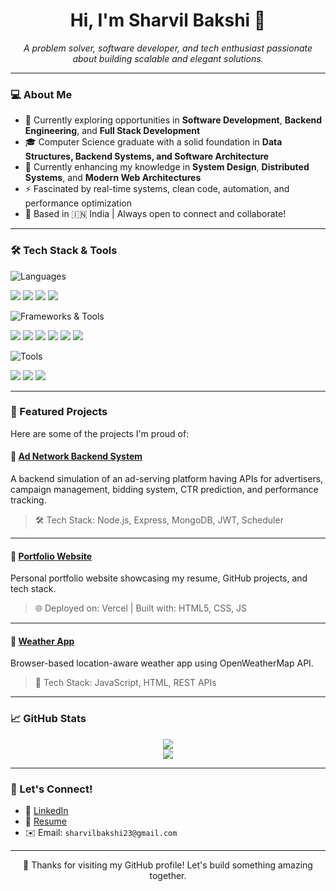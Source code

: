 <h1 align="center">Hi, I'm Sharvil Bakshi 👋</h1>

<p align="center">
  <i>A problem solver, software developer, and tech enthusiast passionate about building scalable and elegant solutions.</i>
</p>

---

### 💻 About Me

- 🔭 Currently exploring opportunities in **Software Development**, **Backend Engineering**, and **Full Stack Development**  
- 🎓 Computer Science graduate with a solid foundation in **Data Structures, Backend Systems, and Software Architecture**
- 🌱 Currently enhancing my knowledge in **System Design**, **Distributed Systems**, and **Modern Web Architectures**
- ⚡ Fascinated by real-time systems, clean code, automation, and performance optimization
- 📍 Based in 🇮🇳 India | Always open to connect and collaborate!

---

### 🛠️ Tech Stack & Tools

![Languages](https://img.shields.io/badge/-Languages-000?style=for-the-badge)
<p>
  <img src="https://img.shields.io/badge/-Python-3776AB?style=flat-square&logo=python&logoColor=white" />
  <img src="https://img.shields.io/badge/-Java-007396?style=flat-square&logo=java&logoColor=white" />
  <img src="https://img.shields.io/badge/-C++-00599C?style=flat-square&logo=c%2B%2B&logoColor=white" />
  <img src="https://img.shields.io/badge/-JavaScript-F7DF1E?style=flat-square&logo=javascript&logoColor=black" />
</p>

![Frameworks & Tools](https://img.shields.io/badge/-Frameworks%20%26%20Tools-000?style=for-the-badge)
<p>
  <img src="https://img.shields.io/badge/-Node.js-339933?style=flat-square&logo=node.js&logoColor=white" />
  <img src="https://img.shields.io/badge/-Express.js-000000?style=flat-square&logo=express&logoColor=white" />
  <img src="https://img.shields.io/badge/-MongoDB-47A248?style=flat-square&logo=mongodb&logoColor=white" />
  <img src="https://img.shields.io/badge/-MySQL-4479A1?style=flat-square&logo=mysql&logoColor=white" />
  <img src="https://img.shields.io/badge/-React-61DAFB?style=flat-square&logo=react&logoColor=black" />
  <img src="https://img.shields.io/badge/-Git-F05032?style=flat-square&logo=git&logoColor=white" />
</p>

![Tools](https://img.shields.io/badge/-Dev%20Tools-000?style=for-the-badge)
<p>
  <img src="https://img.shields.io/badge/-Postman-FF6C37?style=flat-square&logo=postman&logoColor=white" />
  <img src="https://img.shields.io/badge/-VS%20Code-007ACC?style=flat-square&logo=visual-studio-code&logoColor=white" />
  <img src="https://img.shields.io/badge/-Linux-FCC624?style=flat-square&logo=linux&logoColor=black" />
</p>

---

### 📂 Featured Projects

Here are some of the projects I'm proud of:

#### 🔗 [**Ad Network Backend System**](https://github.com/sharvil-bakshi/ad-network-backend)  
A backend simulation of an ad-serving platform having APIs for advertisers, campaign management, bidding system, CTR prediction, and performance tracking.

> 🛠 Tech Stack: Node.js, Express, MongoDB, JWT, Scheduler

---

#### 🔗 [**Portfolio Website**](https://github.com/sharvil-bakshi/portfolio-v1)  
Personal portfolio website showcasing my resume, GitHub projects, and tech stack.

> 🌐 Deployed on: Vercel | Built with: HTML5, CSS, JS

---

#### 🔗 [**Weather App**](https://github.com/sharvil-bakshi/weather-app)  
Browser-based location-aware weather app using OpenWeatherMap API.

> 🔧 Tech Stack: JavaScript, HTML, REST APIs

---

### 📈 GitHub Stats

<p align="center">
  <img src="https://github-readme-stats.vercel.app/api?username=sharvil-bakshi&show_icons=true&hide_border=true&theme=radical" />
  <br/>
  <img src="https://github-readme-stats.vercel.app/api/top-langs/?username=sharvil-bakshi&layout=compact&theme=radical" />
</p>

---

### 🤝 Let's Connect!

- 🔗 [LinkedIn](https://www.linkedin.com/in/sharvilbakshi)
- 💼 [Resume](https://drive.google.com/file/d/1QgFoMzDww9Q_7NQfyOOTKH4m35LYiXbz/view?usp=sharing)
- ✉️ Email: `sharvilbakshi23@gmail.com`

---

<p align="center">💙 Thanks for visiting my GitHub profile! Let's build something amazing together.</p>
